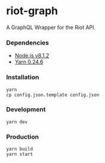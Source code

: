 # riot-graph
A GraphQL Wrapper for the Riot API.

### Dependencies
- [Node.js v8.1.2](https://nodejs.org/en/)
- [Yarn 0.24.6](https://yarnpkg.com/en/)

### Installation
```
yarn
cp config.json.template config.json
```

### Development
```
yarn dev
```

### Production
```
yarn build
yarn start
```
